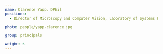 ```yaml
---
name: Clarence Yapp, DPhil
positions:
  - Director of Microscopy and Computer Vision, Laboratory of Systems Pharmacology

photo: people/yapp-clarence.jpg

group: principals

weight: 5
---
```

